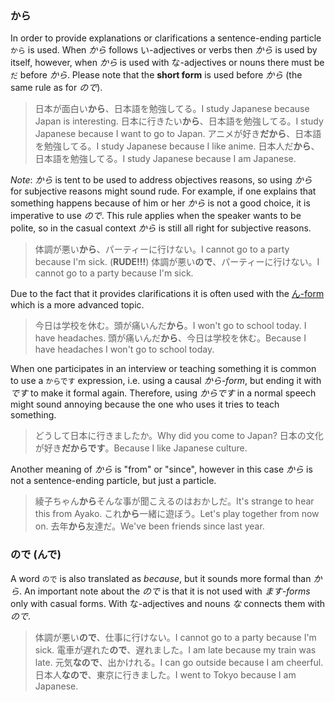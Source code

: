 ### から
In order to provide explanations or clarifications a sentence-ending particle `から` is used. When *から* follows い-adjectives or verbs then *から* is used by itself, however, when *から* is used with な-adjectives or nouns there must be `だ` before *から*.
Please note that the **short form** is used before *から* (the same rule as for *ので*).
>日本が面白い**から**、日本語を勉強してる。I study Japanese because Japan is interesting.
>日本に行きたい**から**、日本語を勉強してる。I study Japanese because I want to go to Japan.
>アニメが好き**だから**、日本語を勉強してる。I study Japanese because I like anime.
>日本人だ**から**、日本語を勉強してる。I study Japanese because I am Japanese.

*Note*: *から* is tent to be used to address objectives reasons, so using *から* for subjective reasons might sound rude. For example, if one explains that something happens because of him or her *から* is not a good choice, it is imperative to use *ので*. This rule applies when the speaker wants to be polite, so in the casual context *から* is still all right for subjective reasons.
>体調が悪い**から**、パーティーに行けない。I cannot go to a party because I'm sick. (**RUDE!!!**)
>体調が悪い**ので**、パーティーに行けない。I cannot go to a party because I'm sick.

Due to the fact that it provides clarifications it is often used with the [ん-form](34) which is a more advanced topic.
>今日は学校を休む。頭が痛いんだ**から**。I won't go to school today. I have headaches.
>頭が痛いんだ**から**、今日は学校を休む。Because I have headaches I won't go to school today.

When one participates in an interview or teaching something it is common to use a `からです` expression, i.e. using a causal *から-form*, but ending it with *です* to make it formal again. Therefore, using *からです* in a normal speech might sound annoying because the one who uses it tries to teach something.
>どうして日本に行きましたか。Why did you come to Japan?
>日本の文化が好き**だからです**。Because I like Japanese culture.

Another meaning of *から* is "from" or "since", however in this case *から* is not a sentence-ending particle, but just a particle.
>綾子ちゃん**から**そんな事が聞こえるのはおかしだ。It's strange to hear this from Ayako.
>これ**から**一緒に遊ぼう。Let's play together from now on.
>去年**から**友達だ。We've been friends since last year.
### ので (んで)
A word `ので` is also translated as *because*, but it sounds more formal than *から*. An important note about the *ので* is that it is not used with *ます-forms* only with casual forms. With な-adjectives and nouns *な* connects them with *ので*.
>体調が悪い**ので**、仕事に行けない。I cannot go to a party because I'm sick.
>電車が遅れた**ので**、遅れました。I am late because my train was late.
>元気**なので**、出かけれる。I can go outside because I am cheerful.
>日本人**なので**、東京に行きました。I went to Tokyo because I am Japanese.